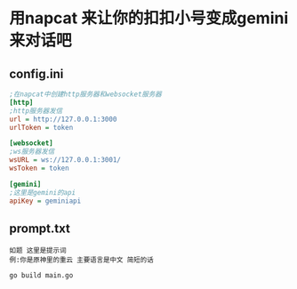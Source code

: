 # 用napcat 来让你的扣扣小号变成gemini来对话吧

## config.ini
```ini
;在napcat中创建http服务器和websocket服务器
[http]
;http服务器发信
url = http://127.0.0.1:3000
urlToken = token

[websocket]
;ws服务器发信
wsURL = ws://127.0.0.1:3001/
wsToken = token

[gemini]
;这里是gemini的api
apiKey = geminiapi
```

## prompt.txt
```
如题 这里是提示词
例:你是原神里的重云 主要语言是中文 简短的话
```


```
go build main.go
```
